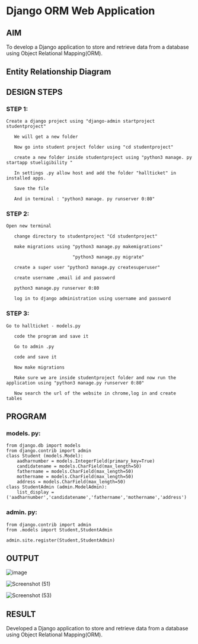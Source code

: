 # Django ORM Web Application

## AIM
To develop a Django application to store and retrieve data from a database using Object Relational Mapping(ORM).

## Entity Relationship Diagram



## DESIGN STEPS

### STEP 1: 
```
Create a django project using "django-admin startproject studentproject"

   We will get a new folder
   
   Now go into student project folder using "cd studentproject"

   create a new folder inside studentproject using "python3 manage. py startapp stueligibility "

   In settings .py allow host and add the folder "hallticket" in installed apps.

   Save the file

   And in terminal : "python3 manage. py runserver 0:80"
```
### STEP 2:
```
Open new terminal

   change directory to studentproject "Cd studentproject"

   make migrations using "python3 manage.py makemigrations"

                         "python3 manage.py migrate"

   create a super user "python3 manage.py createsuperuser"

   create username ,email id and password 

   python3 manage.py runserver 0:80

   log in to django administration using username and password
```

### STEP 3:
```
Go to hallticket - models.py
   
   code the program and save it

   Go to admin .py 

   code and save it

   Now make migrations 
   
   Make sure we are inside studentproject folder and now run the application using "python3 manage.py runserver 0:80"

   Now search the url of the website in chrome,log in and create tables

```

## PROGRAM

### models. py:
```
from django.db import models
from django.contrib import admin
class Student (models.Model):
    aadharnumber = models.IntegerField(primary_key=True)
    candidatename = models.CharField(max_length=50)
    fathername = models.CharField(max_length=50)
    mothername = models.CharField(max_length=50)
    address = models.CharField(max_length=50)
class StudentAdmin (admin.ModelAdmin):
    list_display = ('aadharnumber','candidatename','fathername','mothername','address')
```

### admin. py:
```
from django.contrib import admin
from .models import Student,StudentAdmin

admin.site.register(Student,StudentAdmin)                     
```


## OUTPUT
![image](https://user-images.githubusercontent.com/118344328/215287548-492dcb3c-4f11-45a8-87c1-0511d6e38af8.png)

![Screenshot (51)](https://user-images.githubusercontent.com/118344328/215287562-9f411b7f-8a98-407d-bfaf-e0bd59f20563.png)

![Screenshot (53)](https://user-images.githubusercontent.com/118344328/215287569-5268bc46-db1e-48a1-a4d3-6daa77a70249.png)



## RESULT
 Developed a Django application to store and retrieve data from a database using Object Relational Mapping(ORM).
